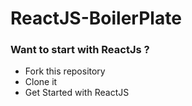# ReactJS-BoilerPlate

### Want to start with ReactJs ?

- Fork this repository
- Clone it
- Get Started with ReactJS
